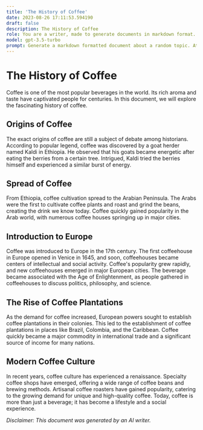 ```yaml
---
title: 'The History of Coffee'
date: 2023-08-26 17:11:53.594190
draft: false
description: The History of Coffee
role: You are a writer, made to generate documents in markdown format. It is very important that all of the documents you generate are in valid markdown format.
model: gpt-3.5-turbo
prompt: Generate a markdown formatted document about a random topic. At the bottom, include a disclaimer explaining that the document was generated by you. The first line of the document should be the title. Make sure that the entire document is in proper markdown format, using a mix of various tags to make the document visually appealing.
---
```


# The History of Coffee

Coffee is one of the most popular beverages in the world. Its rich aroma and taste have captivated people for centuries. In this document, we will explore the fascinating history of coffee.

## Origins of Coffee

The exact origins of coffee are still a subject of debate among historians. According to popular legend, coffee was discovered by a goat herder named Kaldi in Ethiopia. He observed that his goats became energetic after eating the berries from a certain tree. Intrigued, Kaldi tried the berries himself and experienced a similar burst of energy.

## Spread of Coffee

From Ethiopia, coffee cultivation spread to the Arabian Peninsula. The Arabs were the first to cultivate coffee plants and roast and grind the beans, creating the drink we know today. Coffee quickly gained popularity in the Arab world, with numerous coffee houses springing up in major cities.

## Introduction to Europe

Coffee was introduced to Europe in the 17th century. The first coffeehouse in Europe opened in Venice in 1645, and soon, coffeehouses became centers of intellectual and social activity. Coffee's popularity grew rapidly, and new coffeehouses emerged in major European cities. The beverage became associated with the Age of Enlightenment, as people gathered in coffeehouses to discuss politics, philosophy, and science.

## The Rise of Coffee Plantations

As the demand for coffee increased, European powers sought to establish coffee plantations in their colonies. This led to the establishment of coffee plantations in places like Brazil, Colombia, and the Caribbean. Coffee quickly became a major commodity in international trade and a significant source of income for many nations.

## Modern Coffee Culture

In recent years, coffee culture has experienced a renaissance. Specialty coffee shops have emerged, offering a wide range of coffee beans and brewing methods. Artisanal coffee roasters have gained popularity, catering to the growing demand for unique and high-quality coffee. Today, coffee is more than just a beverage; it has become a lifestyle and a social experience.

*Disclaimer: This document was generated by an AI writer.*